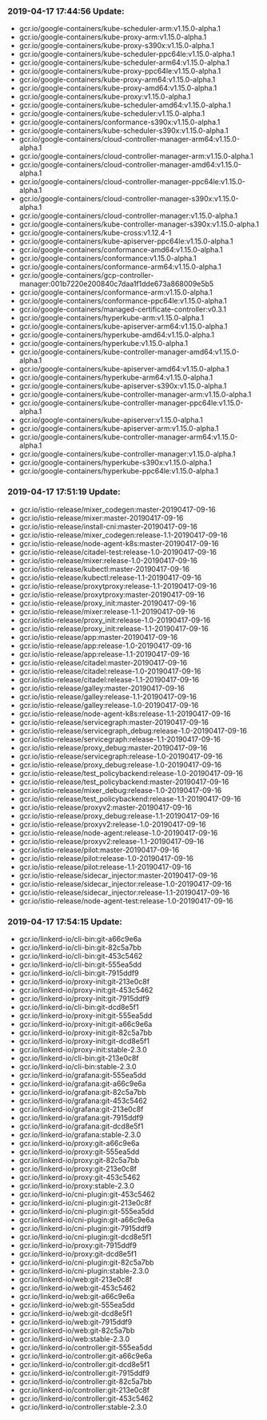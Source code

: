 ### 2019-04-17 17:44:56 Update:

- gcr.io/google-containers/kube-scheduler-arm:v1.15.0-alpha.1
- gcr.io/google-containers/kube-proxy-arm:v1.15.0-alpha.1
- gcr.io/google-containers/kube-proxy-s390x:v1.15.0-alpha.1
- gcr.io/google-containers/kube-scheduler-ppc64le:v1.15.0-alpha.1
- gcr.io/google-containers/kube-scheduler-arm64:v1.15.0-alpha.1
- gcr.io/google-containers/kube-proxy-ppc64le:v1.15.0-alpha.1
- gcr.io/google-containers/kube-proxy-arm64:v1.15.0-alpha.1
- gcr.io/google-containers/kube-proxy-amd64:v1.15.0-alpha.1
- gcr.io/google-containers/kube-proxy:v1.15.0-alpha.1
- gcr.io/google-containers/kube-scheduler-amd64:v1.15.0-alpha.1
- gcr.io/google-containers/kube-scheduler:v1.15.0-alpha.1
- gcr.io/google-containers/conformance-s390x:v1.15.0-alpha.1
- gcr.io/google-containers/kube-scheduler-s390x:v1.15.0-alpha.1
- gcr.io/google-containers/cloud-controller-manager-arm64:v1.15.0-alpha.1
- gcr.io/google-containers/cloud-controller-manager-arm:v1.15.0-alpha.1
- gcr.io/google-containers/cloud-controller-manager-amd64:v1.15.0-alpha.1
- gcr.io/google-containers/cloud-controller-manager-ppc64le:v1.15.0-alpha.1
- gcr.io/google-containers/cloud-controller-manager-s390x:v1.15.0-alpha.1
- gcr.io/google-containers/cloud-controller-manager:v1.15.0-alpha.1
- gcr.io/google-containers/kube-controller-manager-s390x:v1.15.0-alpha.1
- gcr.io/google-containers/kube-cross:v1.12.4-1
- gcr.io/google-containers/kube-apiserver-ppc64le:v1.15.0-alpha.1
- gcr.io/google-containers/conformance-amd64:v1.15.0-alpha.1
- gcr.io/google-containers/conformance:v1.15.0-alpha.1
- gcr.io/google-containers/conformance-arm64:v1.15.0-alpha.1
- gcr.io/google-containers/gcp-controller-manager:001b7220e200840c7daa1f1dde673a868009e5b5
- gcr.io/google-containers/conformance-arm:v1.15.0-alpha.1
- gcr.io/google-containers/conformance-ppc64le:v1.15.0-alpha.1
- gcr.io/google-containers/managed-certificate-controller:v0.3.1
- gcr.io/google-containers/hyperkube-arm:v1.15.0-alpha.1
- gcr.io/google-containers/kube-apiserver-arm64:v1.15.0-alpha.1
- gcr.io/google-containers/hyperkube-amd64:v1.15.0-alpha.1
- gcr.io/google-containers/hyperkube:v1.15.0-alpha.1
- gcr.io/google-containers/kube-controller-manager-amd64:v1.15.0-alpha.1
- gcr.io/google-containers/kube-apiserver-amd64:v1.15.0-alpha.1
- gcr.io/google-containers/hyperkube-arm64:v1.15.0-alpha.1
- gcr.io/google-containers/kube-apiserver-s390x:v1.15.0-alpha.1
- gcr.io/google-containers/kube-controller-manager-arm:v1.15.0-alpha.1
- gcr.io/google-containers/kube-controller-manager-ppc64le:v1.15.0-alpha.1
- gcr.io/google-containers/kube-apiserver:v1.15.0-alpha.1
- gcr.io/google-containers/kube-apiserver-arm:v1.15.0-alpha.1
- gcr.io/google-containers/kube-controller-manager-arm64:v1.15.0-alpha.1
- gcr.io/google-containers/kube-controller-manager:v1.15.0-alpha.1
- gcr.io/google-containers/hyperkube-s390x:v1.15.0-alpha.1
- gcr.io/google-containers/hyperkube-ppc64le:v1.15.0-alpha.1
### 2019-04-17 17:51:19 Update:

- gcr.io/istio-release/mixer_codegen:master-20190417-09-16
- gcr.io/istio-release/mixer:master-20190417-09-16
- gcr.io/istio-release/install-cni:master-20190417-09-16
- gcr.io/istio-release/mixer_codegen:release-1.1-20190417-09-16
- gcr.io/istio-release/node-agent-k8s:master-20190417-09-16
- gcr.io/istio-release/citadel-test:release-1.0-20190417-09-16
- gcr.io/istio-release/mixer:release-1.0-20190417-09-16
- gcr.io/istio-release/kubectl:master-20190417-09-16
- gcr.io/istio-release/kubectl:release-1.1-20190417-09-16
- gcr.io/istio-release/proxytproxy:release-1.1-20190417-09-16
- gcr.io/istio-release/proxytproxy:master-20190417-09-16
- gcr.io/istio-release/proxy_init:master-20190417-09-16
- gcr.io/istio-release/mixer:release-1.1-20190417-09-16
- gcr.io/istio-release/proxy_init:release-1.0-20190417-09-16
- gcr.io/istio-release/proxy_init:release-1.1-20190417-09-16
- gcr.io/istio-release/app:master-20190417-09-16
- gcr.io/istio-release/app:release-1.0-20190417-09-16
- gcr.io/istio-release/app:release-1.1-20190417-09-16
- gcr.io/istio-release/citadel:master-20190417-09-16
- gcr.io/istio-release/citadel:release-1.0-20190417-09-16
- gcr.io/istio-release/citadel:release-1.1-20190417-09-16
- gcr.io/istio-release/galley:master-20190417-09-16
- gcr.io/istio-release/galley:release-1.1-20190417-09-16
- gcr.io/istio-release/galley:release-1.0-20190417-09-16
- gcr.io/istio-release/node-agent-k8s:release-1.1-20190417-09-16
- gcr.io/istio-release/servicegraph:master-20190417-09-16
- gcr.io/istio-release/servicegraph_debug:release-1.0-20190417-09-16
- gcr.io/istio-release/servicegraph:release-1.1-20190417-09-16
- gcr.io/istio-release/proxy_debug:master-20190417-09-16
- gcr.io/istio-release/servicegraph:release-1.0-20190417-09-16
- gcr.io/istio-release/proxy_debug:release-1.0-20190417-09-16
- gcr.io/istio-release/test_policybackend:release-1.0-20190417-09-16
- gcr.io/istio-release/test_policybackend:master-20190417-09-16
- gcr.io/istio-release/mixer_debug:release-1.0-20190417-09-16
- gcr.io/istio-release/test_policybackend:release-1.1-20190417-09-16
- gcr.io/istio-release/proxyv2:master-20190417-09-16
- gcr.io/istio-release/proxy_debug:release-1.1-20190417-09-16
- gcr.io/istio-release/proxyv2:release-1.0-20190417-09-16
- gcr.io/istio-release/node-agent:release-1.0-20190417-09-16
- gcr.io/istio-release/proxyv2:release-1.1-20190417-09-16
- gcr.io/istio-release/pilot:master-20190417-09-16
- gcr.io/istio-release/pilot:release-1.0-20190417-09-16
- gcr.io/istio-release/pilot:release-1.1-20190417-09-16
- gcr.io/istio-release/sidecar_injector:master-20190417-09-16
- gcr.io/istio-release/sidecar_injector:release-1.0-20190417-09-16
- gcr.io/istio-release/sidecar_injector:release-1.1-20190417-09-16
- gcr.io/istio-release/node-agent-test:release-1.0-20190417-09-16
### 2019-04-17 17:54:15 Update:

- gcr.io/linkerd-io/cli-bin:git-a66c9e6a
- gcr.io/linkerd-io/cli-bin:git-82c5a7bb
- gcr.io/linkerd-io/cli-bin:git-453c5462
- gcr.io/linkerd-io/cli-bin:git-555ea5dd
- gcr.io/linkerd-io/cli-bin:git-7915ddf9
- gcr.io/linkerd-io/proxy-init:git-213e0c8f
- gcr.io/linkerd-io/proxy-init:git-453c5462
- gcr.io/linkerd-io/proxy-init:git-7915ddf9
- gcr.io/linkerd-io/cli-bin:git-dcd8e5f1
- gcr.io/linkerd-io/proxy-init:git-555ea5dd
- gcr.io/linkerd-io/proxy-init:git-a66c9e6a
- gcr.io/linkerd-io/proxy-init:git-82c5a7bb
- gcr.io/linkerd-io/proxy-init:git-dcd8e5f1
- gcr.io/linkerd-io/proxy-init:stable-2.3.0
- gcr.io/linkerd-io/cli-bin:git-213e0c8f
- gcr.io/linkerd-io/cli-bin:stable-2.3.0
- gcr.io/linkerd-io/grafana:git-555ea5dd
- gcr.io/linkerd-io/grafana:git-a66c9e6a
- gcr.io/linkerd-io/grafana:git-82c5a7bb
- gcr.io/linkerd-io/grafana:git-453c5462
- gcr.io/linkerd-io/grafana:git-213e0c8f
- gcr.io/linkerd-io/grafana:git-7915ddf9
- gcr.io/linkerd-io/grafana:git-dcd8e5f1
- gcr.io/linkerd-io/grafana:stable-2.3.0
- gcr.io/linkerd-io/proxy:git-a66c9e6a
- gcr.io/linkerd-io/proxy:git-555ea5dd
- gcr.io/linkerd-io/proxy:git-82c5a7bb
- gcr.io/linkerd-io/proxy:git-213e0c8f
- gcr.io/linkerd-io/proxy:git-453c5462
- gcr.io/linkerd-io/proxy:stable-2.3.0
- gcr.io/linkerd-io/cni-plugin:git-453c5462
- gcr.io/linkerd-io/cni-plugin:git-213e0c8f
- gcr.io/linkerd-io/cni-plugin:git-555ea5dd
- gcr.io/linkerd-io/cni-plugin:git-a66c9e6a
- gcr.io/linkerd-io/cni-plugin:git-7915ddf9
- gcr.io/linkerd-io/cni-plugin:git-dcd8e5f1
- gcr.io/linkerd-io/proxy:git-7915ddf9
- gcr.io/linkerd-io/proxy:git-dcd8e5f1
- gcr.io/linkerd-io/cni-plugin:git-82c5a7bb
- gcr.io/linkerd-io/cni-plugin:stable-2.3.0
- gcr.io/linkerd-io/web:git-213e0c8f
- gcr.io/linkerd-io/web:git-453c5462
- gcr.io/linkerd-io/web:git-a66c9e6a
- gcr.io/linkerd-io/web:git-555ea5dd
- gcr.io/linkerd-io/web:git-dcd8e5f1
- gcr.io/linkerd-io/web:git-7915ddf9
- gcr.io/linkerd-io/web:git-82c5a7bb
- gcr.io/linkerd-io/web:stable-2.3.0
- gcr.io/linkerd-io/controller:git-555ea5dd
- gcr.io/linkerd-io/controller:git-a66c9e6a
- gcr.io/linkerd-io/controller:git-dcd8e5f1
- gcr.io/linkerd-io/controller:git-7915ddf9
- gcr.io/linkerd-io/controller:git-82c5a7bb
- gcr.io/linkerd-io/controller:git-213e0c8f
- gcr.io/linkerd-io/controller:git-453c5462
- gcr.io/linkerd-io/controller:stable-2.3.0
